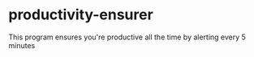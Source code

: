# productivity-ensurer
This program ensures you're productive all the time by alerting every 5 minutes
